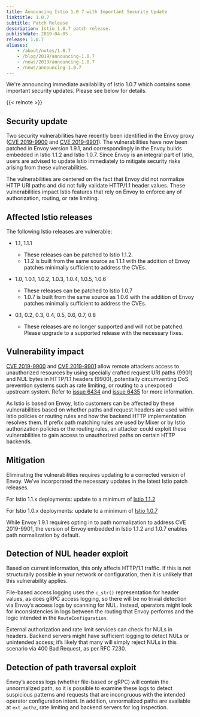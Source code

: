 ```yaml
---
title: Announcing Istio 1.0.7 with Important Security Update
linktitle: 1.0.7
subtitle: Patch Release
description: Istio 1.0.7 patch release.
publishdate: 2019-04-05
release: 1.0.7
aliases:
    - /about/notes/1.0.7
    - /blog/2019/announcing-1.0.7
    - /news/2019/announcing-1.0.7
    - /news/announcing-1.0.7
---
```


We're announcing immediate availability of Istio 1.0.7 which contains some important security updates. Please see below for details.

{{< relnote >}}

## Security update

Two security vulnerabilities have recently been identified in the Envoy proxy
([CVE 2019-9900](https://cve.mitre.org/cgi-bin/cvename.cgi?name=CVE-2019-9900) and [CVE 2019-9901](https://cve.mitre.org/cgi-bin/cvename.cgi?name=CVE-2019-9901)). The
vulnerabilities have now been patched in Envoy version 1.9.1, and correspondingly in the Envoy builds
embedded in Istio 1.1.2 and Istio 1.0.7. Since Envoy is an integral part of Istio, users are advised to update Istio
immediately to mitigate security risks arising from these vulnerabilities.

The vulnerabilities are centered on the fact that Envoy did not normalize HTTP URI paths and did not fully validate HTTP/1.1 header values. These
vulnerabilities impact Istio features that rely on Envoy to enforce any of authorization, routing, or rate limiting.

## Affected Istio releases

The following Istio releases are vulnerable:

- 1.1, 1.1.1
  - These releases can be patched to Istio 1.1.2.
  - 1.1.2 is built from the same source as 1.1.1 with the addition of Envoy patches minimally sufficient to address the CVEs.

- 1.0, 1.0.1, 1.0.2, 1.0.3, 1.0.4, 1.0.5, 1.0.6
  - These releases can be patched to Istio 1.0.7
  - 1.0.7 is built from the same source as 1.0.6 with the addition of Envoy patches minimally sufficient to address the CVEs.

- 0.1, 0.2, 0.3, 0.4, 0.5, 0.6, 0.7, 0.8
  - These releases are no longer supported and will not be patched. Please upgrade to a supported release with the necessary fixes.

## Vulnerability impact

[CVE 2019-9900](https://cve.mitre.org/cgi-bin/cvename.cgi?name=CVE-2019-9900) and [CVE 2019-9901](https://cve.mitre.org/cgi-bin/cvename.cgi?name=CVE-2019-9901)
allow remote attackers access to unauthorized resources by using specially crafted request URI paths (9901) and NUL bytes in
HTTP/1.1 headers (9900), potentially circumventing DoS prevention systems such as rate limiting, or routing to a unexposed upstream system. Refer to
[issue 6434](https://github.com/envoyproxy/envoy/issues/6434)
and [issue 6435](https://github.com/envoyproxy/envoy/issues/6435) for more information.

As Istio is based on Envoy, Istio customers can be affected by these vulnerabilities based on whether paths and request headers are used within Istio
policies or routing rules and how the backend HTTP implementation resolves them. If prefix path matching rules are used by Mixer or by Istio authorization
policies or the routing rules, an attacker could exploit these vulnerabilities to gain access to unauthorized paths on certain HTTP backends.

## Mitigation

Eliminating the vulnerabilities requires updating to a corrected version of Envoy. We’ve incorporated the necessary updates in the latest Istio patch releases.

For Istio 1.1.x deployments: update to a minimum of [Istio 1.1.2](/news/releases/1.1.x/announcing-1.1.2)

For Istio 1.0.x deployments: update to a minimum of [Istio 1.0.7](/news/releases/1.0.x/announcing-1.0.7)

While Envoy 1.9.1 requires opting in to path normalization to address CVE 2019-9901, the version of Envoy embedded in Istio 1.1.2 and 1.0.7 enables path
normalization by default.

## Detection of NUL header exploit

Based on current information, this only affects HTTP/1.1 traffic. If this is not structurally possible in your network or configuration, then it is unlikely
that this vulnerability applies.

File-based access logging uses the `c_str()` representation for header values, as does gRPC access logging, so there will be no trivial detection via
Envoy’s access logs by scanning for NUL. Instead, operators might look for inconsistencies in logs between the routing that Envoy performs and the logic
intended in the `RouteConfiguration`.

External authorization and rate limit services can check for NULs in headers. Backend servers might have sufficient logging to detect NULs or unintended
access; it’s likely that many will simply reject NULs in this scenario via 400 Bad Request, as per RFC 7230.

## Detection of path traversal exploit

Envoy’s access logs (whether file-based or gRPC) will contain the unnormalized path, so it is possible to examine these logs to detect suspicious patterns and
requests that are incongruous with the intended operator configuration intent. In addition, unnormalized paths are available at `ext_authz`, rate limiting
and backend servers for log inspection.
